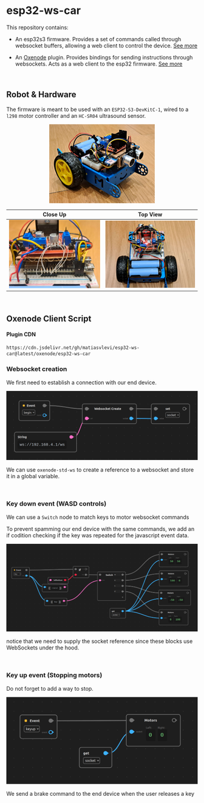 # esp32-ws-car

This repository contains:

* An esp32s3 firmware. 
 Provides a set of commands called through websocket buffers, allowing a web client to control the device. [See more](./firmware/README.md)

* An [Oxenode](https://oxenode.io/) plugin. Provides bindings for sending instructions through websockets. Acts as a web client to the esp32 firmware. [See more](./oxenode/ws-esp32/README.md)

<br/>

## Robot & Hardware

The firmware is meant to be used with an `ESP32-S3-DevKitC-1`, wired to a `l298` motor controller and an `HC-SR04` ultrasound sensor.

<p align="center">
	<img width="55%" src="./assets/Main.jpg"/>
</p>

Close Up             |  Top View
:-------------------------:|:-------------------------:
![](./assets/WireWrap.jpg)  |  ![](./assets/Top.jpg)

<br/>




## Oxenode Client Script

#### Plugin CDN

```
https://cdn.jsdelivr.net/gh/matiasvlevi/esp32-ws-car@latest/oxenode/esp32-ws-car
```

### Websocket creation

We first need to establish a connection with our end device.

![mbot-begin](./assets/script-begin.png)

We can use `oxenode-std-ws` to create a reference to a websocket and store it in a global variable.

<br/>

### Key down event (WASD controls)

We can use a `Switch` node to match keys to motor websocket commands

To prevent spamming our end device with the same commands, we add an if codition checking if the key was repeated for the javascript event data.

![mbot-key](./assets/script-key.png)

notice that we need to supply the socket reference since these blocks use WebSockets under the hood.

<br/>

### Key up event (Stopping motors)

Do not forget to add a way to stop.

![mbot-key](./assets/script-keyup.png)

We send a brake command to the end device when the user releases a key

<br/>

